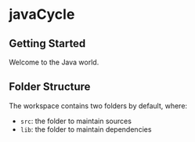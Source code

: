 # javaCycle

## Getting Started

Welcome to the Java world.

## Folder Structure

The workspace contains two folders by default, where:

- `src`: the folder to maintain sources
- `lib`: the folder to maintain dependencies

